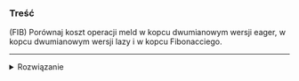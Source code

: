 ### Treść
(FIB)
Porównaj koszt operacji meld w kopcu dwumianowym wersji eager, w kopcu dwumianowym wersji lazy i w kopcu Fibonacciego.

------
<details><summary>Rozwiązanie</summary>
<p>

eager log n
lazy 1
fib 1

lazy i fib polegają na złączeniu list wiązanych + update min
eager scala drzewa dwumainowe